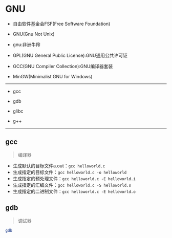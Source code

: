 # GNU



- 自由软件基金会FSF(Free Software Foundation)

- GNU(Gnu Not Unix)
- gnu:非洲牛羚

- GPL(GNU General Public License):GNU通用公共许可证
- GCC(GNU Compiler Collection):GNU编译器套装

- MinGW(Minimalist GNU for Windows)

---

- gcc
- gdb

- glibc
- g++

---



## gcc
> 编译器
- 生成默认的目标文件a.out：`gcc helloworld.c`
- 生成指定的目标文件：`gcc helloworld.c -o helloworld`
- 生成指定的预处理文件：`gcc helloworld.c -E helloworld.i`
- 生成指定的汇编文件：`gcc helloworld.c -S helloworld.s`
- 生成指定的二进制文件：`gcc helloworld.c -E helloworld.o`




## gdb
> 调试器
```sh
gdb
```



